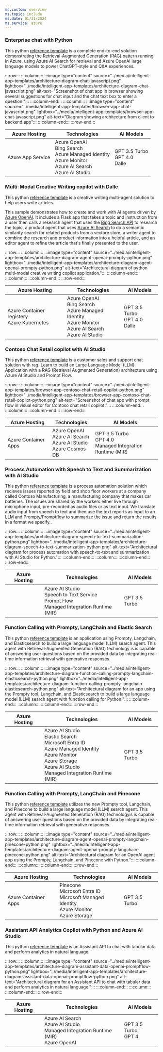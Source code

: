 ```yaml
---
ms.custom: overview
ms.topic: include
ms.date: 01/31/2024
ms.service: azure
---
```


### Enterprise chat with Python

This python [reference template](https://github.com/Azure-Samples/azure-search-openai-demo) is a complete end-to-end solution demonstrating the Retrieval-Augmented Generation (RAG) pattern running in Azure, using Azure AI Search for retrieval and Azure OpenAI large language models to power ChatGPT-style and Q&A experiences.

:::row:::
   :::column:::
      :::image type="content" source="../media/intelligent-app-templates/architecture-diagram-chat-javascript.png" lightbox="../media/intelligent-app-templates/architecture-diagram-chat-javascript.png" alt-text="Screenshot of chat app in browser showing several suggestions for chat input and the chat text box to enter a question.":::
   :::column-end:::
   :::column:::
      :::image type="content" source="../media/intelligent-app-templates/browser-app-chat-javascript.png" lightbox="../media/intelligent-app-templates/browser-app-chat-javascript.png" alt-text="Diagram showing architecture from client to backend app":::
   :::column-end:::
:::row-end:::

|Azure Hosting|Technologies|AI Models|
|--|--|--|
|Azure App Service|Azure OpenAI<br>Bing Search<br>Azure Managed Identity<br>Azure Monitor<br>Azure AI Search<br>Azure AI Studio|GPT 3.5 Turbo<br>GPT 4.0<br>Dalle|


### Multi-Modal Creative Writing copilot with Dalle

This python [reference template](https://github.com/Azure-Samples/agent-openai-python-prompty) is a 
creative writing multi-agent solution to help users write articles.

This sample demonstrates how to create and work with AI agents driven by [Azure OpenAI](/azure/ai-services/openai/). It includes a Flask app that takes a topic and instruction from a user then calls a research agent that uses the [Bing Search API](/bing/apis/bing-web-search-api) to research the topic, a product agent that uses [Azure AI Search](/azure/search/) to do a semantic similarity search for related products from a vectore store, a writer agent to combine the research and product information into a helpful article, and an editor agent to refine the article that's finally presented to the user.


:::row:::
   :::column:::
      :::image type="content" source="../media/intelligent-app-templates/architecture-diagram-agent-openai-prompty-python.png" lightbox="../media/intelligent-app-templates/architecture-diagram-agent-openai-prompty-python.png" alt-text="Architectural diagram of python multi-modal creative writing copilot application.":::
   :::column-end:::
   :::column:::
   :::column-end:::
:::row-end:::




|Azure Hosting|Technologies|AI Models|
|--|--|--|
|Azure Container registery<br>Azure Kubernetes<br>|Azure OpenAI<br>Bing Search<br>Azure Managed Identity<br>Azure Monitor<br>Azure AI Search<br>Azure AI Studio|GPT 3.5 Turbo<br>GPT 4.0<br>Dalle|


### Contoso Chat Retail copilot with AI Studio

This python [reference template](https://github.com/Azure-Samples/contoso-chat) is a customer sales and support chat solution with rag. Learn to build an Large Language Model (LLM) Application with a RAG (Retrieval Augmented Generation) architecture using Azure AI Studio and Prompt Flow.

:::row:::
   :::column:::
      :::image type="content" source="../media/intelligent-app-templates/browser-app-contoso-chat-retail-copilot-python.png" lightbox="../media/intelligent-app-templates/browser-app-contoso-chat-retail-copilot-python.png" alt-text="Screenshot of chat app with prompt flow in visual editor for Contoso chat retail copilot.":::
   :::column-end:::
   :::column:::
   :::column-end:::
:::row-end:::

|Azure Hosting|Technologies|AI Models|
|--|--|--|
|Azure Container Apps<br>|Azure OpenAI<br>Azure AI Search<br>Azure AI Studio<br>Azure Cosmos DB|GPT 3.5 Turbo<br>GPT 4.0<br>Managed Integration Runtime (MIR)|

### Process Automation with Speech to Text and Summarization with AI Studio

This python [reference template](https://github.com/Azure-Samples/summarization-openai-python-prompflow) is a process automation solution which recieves issues reported by field and shop floor workers at a company called Contoso Manufacturing, a manufacturing company that makes car batteries. The issues are shared by the workers either live through microphone input, pre-recorded as audio files or as text input. We translate audio input from speech to text and then use the text reports as input to an LLM and Prompty/Promptflow to summarize the issue and return the results in a format we specify..

:::row:::
   :::column:::
      :::image type="content" source="../media/intelligent-app-templates/architecture-diagram-speech-to-text-summarization-python.png" lightbox="../media/intelligent-app-templates/architecture-diagram-speech-to-text-summarization-python.png" alt-text="Architectural diagram for process automation with speech-to-text and summarization with AI Studio for Python.":::
   :::column-end:::
   :::column:::
   :::column-end:::
:::row-end:::

|Azure Hosting|Technologies|AI Models|
|--|--|--|
||Azure AI Studio<br>Speech to Text Service<br>Prompt Flow<br>Managed Integration Runtime (MIR)|GPT 3.5 Turbo|

### Function Calling with Prompty, LangChain and Elastic Search

This python [reference template](https://github.com/Azure-Samples/agent-python-openai-prompty-langchain) is an application using Prompty, Langchain, and Elasticsearch to build a large language model (LLM) search agent. This agent with Retrieval-Augmented Generation (RAG) technology is is capable of answering user questions based on the provided data by integrating real-time information retrieval with generative responses.

:::row:::
   :::column:::
      :::image type="content" source="../media/intelligent-app-templates/architecture-diagram-function-calling-prompty-langchain-elasticsearch-python.png" lightbox="../media/intelligent-app-templates/architecture-diagram-function-calling-prompty-langchain-elasticsearch-python.png" alt-text="Architectural diagram for an app using the Prompty tool, Langchain, and Elasticsearch to build a large language model (LLM) search agent with function calling for Python.":::
   :::column-end:::
   :::column:::
   :::column-end:::
:::row-end:::

|Azure Hosting|Technologies|AI Models|
|--|--|--|
||Azure AI Studio<br>Elastic Search<br>Microsoft Entra ID<br>Azure Managed Identity<br>Azure Monitor<br>Azure Storage<br>Azure AI Studio<br>Managed Integration Runtime (MIR)|GPT 3.5 Turbo|

### Function Calling with Prompty, LangChain and Pinecone

This python [reference template](https://github.com/Azure-Samples/agent-openai-python-prompty-langchain-pinecone) utilizes the new Prompty tool, Langchain, and Pinecone to build a large language model (LLM) search agent. This agent with Retrieval-Augmented Generation (RAG) technologyis is capable of answering user questions based on the provided data by integrating real-time information retrieval with generative responses.

:::row:::
   :::column:::
      :::image type="content" source="../media/intelligent-app-templates/architecture-diagram-agent-openai-prompty-langchain-pinecone-python.png" lightbox="../media/intelligent-app-templates/architecture-diagram-agent-openai-prompty-langchain-pinecone-python.png" alt-text="Architectural diagram for an OpenAI agent app using the Prompty, Langchain, and Pinecone with Python.":::
   :::column-end:::
   :::column:::
   :::column-end:::
:::row-end:::

|Azure Hosting|Technologies|AI Models|
|--|--|--|
|Azure Container Apps|Pinecone<br>Microsoft Entra ID<br>Microsoft Managed Identity<br>Azure Monitor<br>Azure Storage|GPT 3.5 Turbo|

### Assistant API Analytics Copilot with Python and Azure AI Studio

This python [reference template](https://github.com/Azure-Samples/assistant-data-openai-python-promptflow) is an Assistant API to chat with tabular data and perform analytics in natural language.

:::row:::
   :::column:::
      :::image type="content" source="../media/intelligent-app-templates/architecture-diagram-assistant-data-openai-promptflow-python.png" lightbox="../media/intelligent-app-templates/architecture-diagram-assistant-data-openai-promptflow-python.png" alt-text="Architectural diagram for an Assistant API to chat with tabular data and perform analytics in natural language.":::
   :::column-end:::
   :::column:::
   :::column-end:::
:::row-end:::

|Azure Hosting|Technologies|AI Models|
|--|--|--|
||Azure AI Search<br>Azure AI Studio<br>Managed Integration Runtime (MIR)<br>Azure OpenAI|GPT 3.5 Turbo<br>GPT 4|